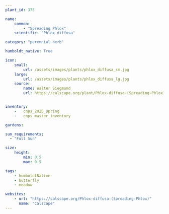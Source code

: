 ```yaml
---
plant_id: 375

name: 
    common: 
        - "Spreading Phlox"
    scientific: "Phlox diffusa"

category: "perennial herb"

humboldt_native: True

icon: 
    small: 
        url: /assets/images/plants/phlox_diffusa_sm.jpg 
    large: 
        url: /assets/images/plants/phlox_diffusa_lg.jpg 
    source: 
        name: Walter Siegmund 
        url: https://calscape.org/plant/Phlox-diffusa-(Spreading-Phlox)/gallery 


inventory: 
    -   cnps_2025_spring
    -   cnps_master_inventory

gardens:  

sun_requirements:
  - "Full Sun" 

size:
    height: 
        min: 0.5
        max: 0.5

tags: 
    - humboldtNative
    - butterfly
    - meadow

websites:
    - url: "https://calscape.org/Phlox-diffusa-(Spreading-Phlox)"
      name: "Calscape"
---
```

